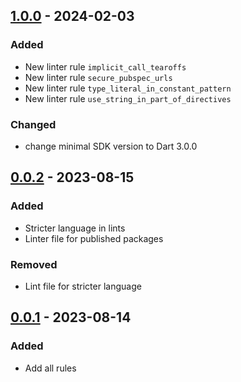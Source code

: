 ## [1.0.0] - 2024-02-03

### Added

- New linter rule `implicit_call_tearoffs`
- New linter rule `secure_pubspec_urls`
- New linter rule `type_literal_in_constant_pattern`
- New linter rule `use_string_in_part_of_directives`

### Changed

- change minimal SDK version to Dart 3.0.0

## [0.0.2] - 2023-08-15

### Added

- Stricter language in lints
- Linter file for published packages

### Removed

- Lint file for stricter language

## [0.0.1] - 2023-08-14

### Added

- Add all rules

[1.0.0]: https://github.com/bjoernahrens/galactic_lints/compare/0.0.2...1.0.0
[0.0.2]: https://github.com/bjoernahrens/galactic_lints/compare/0.0.1...0.0.2
[0.0.1]: https://github.com/bjoernahrens/galactic_lints/releases/tag/0.0.1
